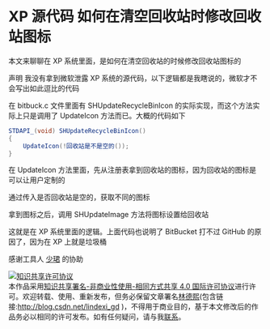 # XP 源代码 如何在清空回收站时修改回收站图标

本文来聊聊在 XP 系统里面，是如何在清空回收站的时候修改回收站图标的

<!--more-->
<!-- CreateTime:2020/11/24 21:06:27 -->

<!-- 发布 -->

声明 我没有拿到微软泄露 XP 系统的源代码，以下逻辑都是我瞎说的，微软才不会写出如此逗比的代码

在 bitbuck.c 文件里面有 SHUpdateRecycleBinIcon 的实际实现，而这个方法实际上只是调用了 UpdateIcon 方法而已。大概的代码如下

```csharp
STDAPI_(void) SHUpdateRecycleBinIcon()
{
    UpdateIcon(!回收站是不是空的());
}
```

在 UpdateIcon 方法里面，先从注册表拿到回收站的图标，因为回收站的图标是可以让用户定制的

通过传入是否回收站是空的，获取不同的图标

拿到图标之后，调用 SHUpdateImage 方法将图标设置给回收站

这就是在 XP 系统里面的逻辑。上面代码也说明了 BitBucket 打不过 GitHub 的原因了，因为在 XP 上就是垃圾桶

感谢工具人 [少珺](https://blog.sdlsj.net/) 的协助

<a rel="license" href="http://creativecommons.org/licenses/by-nc-sa/4.0/"><img alt="知识共享许可协议" style="border-width:0" src="https://licensebuttons.net/l/by-nc-sa/4.0/88x31.png" /></a><br />本作品采用<a rel="license" href="http://creativecommons.org/licenses/by-nc-sa/4.0/">知识共享署名-非商业性使用-相同方式共享 4.0 国际许可协议</a>进行许可。欢迎转载、使用、重新发布，但务必保留文章署名[林德熙](http://blog.csdn.net/lindexi_gd)(包含链接:http://blog.csdn.net/lindexi_gd )，不得用于商业目的，基于本文修改后的作品务必以相同的许可发布。如有任何疑问，请与我[联系](mailto:lindexi_gd@163.com)。
